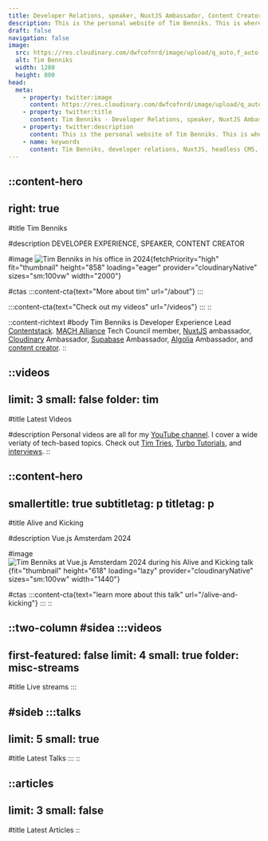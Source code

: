 ```yaml
---
title: Developer Relations, speaker, NuxtJS Ambassador, Content Creator
description: This is the personal website of Tim Benniks. This is where you can find my public speaking schedule and my videos.
draft: false
navigation: false
image:
  src: https://res.cloudinary.com/dwfcofnrd/image/upload/q_auto,f_auto,w_1280/Presskit/tim_aug_2023_no_logo.png
  alt: Tim Benniks
  width: 1280
  height: 800
head:
  meta:
    - property: twitter:image
      content: https://res.cloudinary.com/dwfcofnrd/image/upload/q_auto,f_auto,w_1280/Presskit/tim_aug_2023_no_logo.png
    - property: twitter:title
      content: Tim Benniks - Developer Relations, speaker, NuxtJS Ambassador, Content Creator
    - property: twitter:description
      content: This is the personal website of Tim Benniks. This is where you can find my public speaking schedule and my videos.
    - name: keywords
      content: Tim Benniks, developer relations, NuxtJS, headless CMS, Cloudinary integration, developer advocacy.
---
```


::content-hero
---
right: true
---
#title
Tim Benniks

#description
DEVELOPER EXPERIENCE, SPEAKER, CONTENT CREATOR

#image
![Tim Benniks in his office in 2024](/website/tim-latest.png){fetchPriority="high" fit="thumbnail" height="858" loading="eager" provider="cloudinaryNative" sizes="sm:100vw" width="2000"}

#ctas
  :::content-cta{text="More about tim" url="/about"}
  :::

  :::content-cta{text="Check out my videos" url="/videos"}
  :::
::

::content-richtext
#body
Tim Benniks is Developer Experience Lead [Contentstack](https://contentstack.com)[](https://hygraph.com "https://hygraph.com"). [MACH Alliance](https://machalliance.com "https://machalliance.com") Tech Council member, [NuxtJS](https://nuxt.com "https://nuxt.com") ambassador, [Cloudinary](https://cloudinary.com "https://cloudinary.com") Ambassador, [Supabase](https://supabase.com "https://supabase.com") Ambassador, [Algolia](https://algolia.com "https://algolia.com") Ambassador, and [content creator](https://youtube.com/timbenniks "https://youtube.com/timbenniks").
::

::videos
---
limit: 3
small: false
folder: tim
---
#title
Latest Videos

#description
Personal videos are all for my [YouTube channel](https://youtube.com/timbenniks). I cover a wide veriaty of tech-based topics. Check out [Tim Tries](https://www.youtube.com/playlist?list=PLcoeeDyxakhXyFLClseMeaM00AY2pQpry), [Turbo Tutorials](https://www.youtube.com/watch?v=NPSe6yqQzKI\&list=PLcoeeDyxakhUv802CBJ-aWCW7Md2aNk3n), and [interviews](https://www.youtube.com/playlist?list=PLcoeeDyxakhWftd_LrcIx6b9Hxe0HLQdW).
::

::content-hero
---
smallertitle: true
subtitletag: p
titletag: p
---
#title
Alive and Kicking

#description
Vue.js Amsterdam 2024

#image
![Tim Benniks at Vue.js Amsterdam 2024 during his Alive and Kicking talk](/website/tim-vueams.jpg){fit="thumbnail" height="618" loading="lazy" provider="cloudinaryNative" sizes="sm:100vw" width="1440"}

#ctas
  :::content-cta{text="learn more about this talk" url="/alive-and-kicking"}
  :::
::

::two-column
#sidea
  :::videos
  ---
  first-featured: false
  limit: 4
  small: true
  folder: misc-streams
  ---
  #title
  Live streams
  :::

#sideb
  :::talks
  ---
  limit: 5
  small: true
  ---
  #title
  Latest Talks
  :::
::

::articles
---
limit: 3
small: false
---
#title
Latest Articles
::
